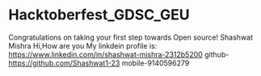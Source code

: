 # Hacktoberfest_GDSC_GEU
Congratulations on taking your first step towards Open source!
Shashwat Mishra
Hi,How are you
My linkdein profile is:
https://www.linkedin.com/in/shashwat-mishra-2312b5200
github-https://github.com/Shashwat1-23
mobile-9140596279
